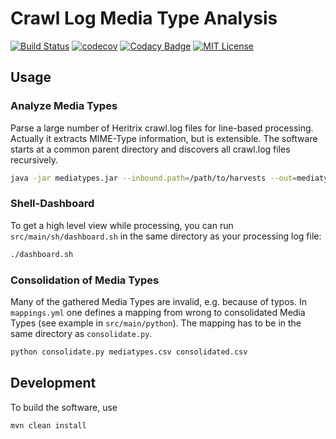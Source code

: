 # Crawl Log Media Type Analysis
[![Build Status](https://travis-ci.org/dbmdz/heritrix-mediatype-analysis.svg?branch=master)](https://travis-ci.org/dbmdz/heritrix-mediatype-analysis)
[![codecov](https://codecov.io/gh/dbmdz/heritrix-mediatype-analysis/branch/master/graph/badge.svg)](https://codecov.io/gh/dbmdz/heritrix-mediatype-analysis)
[![Codacy Badge](https://api.codacy.com/project/badge/Grade/8d047a8178404985a4099338840c2e53)](https://www.codacy.com/app/marcus_2/heritrix-mediatype-analysis?utm_source=github.com&amp;utm_medium=referral&amp;utm_content=dbmdz/heritrix-mediatype-analysis&amp;utm_campaign=Badge_Grade)
[![MIT License](https://img.shields.io/badge/license-MIT-blue.svg)](LICENSE.md)

## Usage

### Analyze Media Types

Parse a large number of Heritrix crawl.log files for line-based processing.
Actually it extracts MIME-Type information, but is extensible. The software
starts at a common parent directory and discovers all crawl.log files recursively.


```bash
java -jar mediatypes.jar --inbound.path=/path/to/harvests --out=mediatypes.csv
```

### Shell-Dashboard

To get a high level view while processing, you can run `src/main/sh/dashboard.sh` in the same directory as your processing log file:

```bash
./dashboard.sh
```

### Consolidation of Media Types

Many of the gathered Media Types are invalid, e.g. because of typos. In `mappings.yml` one defines a mapping from wrong to consolidated Media Types (see example in `src/main/python`). The mapping has to be in the same directory as `consolidate.py`.


```bash
python consolidate.py mediatypes.csv consolidated.csv
```

## Development

To build the software, use

```bash
mvn clean install
```
